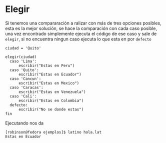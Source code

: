 # Elegir

Si tenemos una compararación a ralizar con más de tres opciones posibles, esta es la mejor solución, se hace la comparación con cada caso posible, una vez encontrado simplemente ejecuta el código de ese caso y sale de `elegir`, si no encuentra ningun caso ejecuta lo que esta en por `defecto`

```
ciudad = 'Quito'

elegir(ciudad)
  caso 'Lima':
      escribir("Estas en Peru")
  caso 'Quito':
      escribir("Estas en Ecuador")      
  caso 'Cancun':
      escribir("Estas en Mexico")
  caso 'Caracas':
      escribir("Estas en Venezuela")
  caso 'Cali':
      escribir("Estas en Colombia")      
  defecto:
      escribir("No se donde estas")
fin
```

Ejecutando nos da

```
[robinson@fedora ejemplos]$ latino hola.lat 
Estas en Ecuador

```




